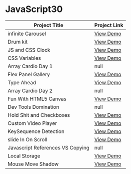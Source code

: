 # JavaScript30

| Project Title         | Project Link                                            |
| --------------------- | ------------------------------------------------------- |
| infinite Carousel      | [View Demo](https://Danji-ya.github.io/JS_javascript30/00-infiniteCarousel/)  |
| Drum kit       | [View Demo](https://Danji-ya.github.io/JS_javascript30/01-DrumKit/)  |
| JS and CSS Clock       | [View Demo](https://Danji-ya.github.io/JS_javascript30/02-JSandCSSClock/)  |
| CSS Variables       | [View Demo](https://Danji-ya.github.io/JS_javascript30/03-CSSVariables/)  |
| Array Cardio Day 1       | null  |
| Flex Panel Gallery       | [View Demo](https://Danji-ya.github.io/JS_javascript30/05-FlexPanelGallery/)  |
| Type Ahead       | [View Demo](https://Danji-ya.github.io/JS_javascript30/06-TypeAhead/)  |
| Array Cardio Day 2       | null  |
| Fun With HTML5 Canvas      | [View Demo](https://Danji-ya.github.io/JS_javascript30/08-FunWithHTML5Canvas/)  |
| Dev Tools Domination      | null  |
| Hold Shit and Checkboxes      | [View Demo](https://Danji-ya.github.io/JS_javascript30/10-HoldShitandCheckboxes/)  |
| Custom Video Player     | [View Demo](https://Danji-ya.github.io/JS_javascript30/11-CustomVideoPlayer/)  |
| KeySequence Detection    | [View Demo](https://Danji-ya.github.io/JS_javascript30/12-KeySequenceDetection/)  |
| slide In On Scroll    | [View Demo](https://Danji-ya.github.io/JS_javascript30/13-slideInOnScroll/)  |
| Javascript References VS Copying    | null |
| Local Storage   | [View Demo](https://Danji-ya.github.io/JS_javascript30/15-LocalStorage/)  |
| Mouse Move Shadow   | [View Demo](https://Danji-ya.github.io/JS_javascript30/16-MouseMoveShadow/)  |
